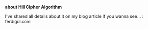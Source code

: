 **about Hill Cipher Algorithm**

 I've shared all details about it on my blog article If you wanna see... : ferdigul.com
